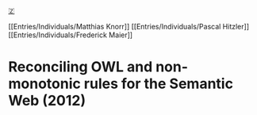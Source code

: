 [🇿](zotero://select/library/items/2DF96IZ7)

[[Entries/Individuals/Matthias Knorr]] [[Entries/Individuals/Pascal Hitzler]] [[Entries/Individuals/Frederick Maier]] 
# Reconciling OWL and non-monotonic rules for the Semantic Web (2012)

